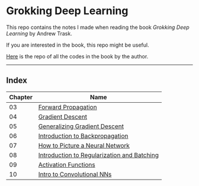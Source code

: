 # Grokking Deep Learning

This repo contains the notes I made when reading the book *Grokking Deep Learning* by Andrew Trask.

If you are interested in the book, this repo might be useful. 

[Here](https://github.com/iamtrask/Grokking-Deep-Learning) is the repo of all the codes in the book by the author.

---

## Index

| Chapter      | Name | 
| ----------- | ----------- |
| 03 | [Forward Propagation](https://github.com/s0mnaths/Grokking-Deep-Learning/blob/master/03%20-%20Forward%20Propagation/03%20-%20Forward%20Propagation.md)        |
| 04 | [Gradient Descent](https://github.com/s0mnaths/Grokking-Deep-Learning/blob/master/04%20-%20Gradient%20Descent/04%20-%20Gradient%20Descent.md)        |
| 05 | [Generalizing Gradient Descent](https://github.com/s0mnaths/Grokking-Deep-Learning/blob/master/05%20-%20Generalizing%20Gradient%20Descent/05%20-%20Generalizing%20Gradient%20Descent.md)        |
| 06 | [Introduction to Backpropagation](https://github.com/s0mnaths/Grokking-Deep-Learning/blob/master/06%20-%20Introduction%20to%20Backpropagation/06%20-%20Introduction%20to%20Back%20Propagation.md)        |
| 07 | [How to Picture a Neural Network](https://github.com/s0mnaths/Grokking-Deep-Learning/blob/master/07%20-%20How%20to%20Picture%20Neural%20Networks/07%20-%20How%20to%20Picture%20a%20Neural%20Network.md)        |
| 08 | [Introduction to Regularization and Batching](https://github.com/s0mnaths/Grokking-Deep-Learning/blob/master/08%20-%20Introduction%20to%20Regularization%20and%20Batching/08%20-%20Introduction%20to%20Regularization%20and%20Batching.md)        |
| 09 | [Activation Functions](https://github.com/s0mnaths/Grokking-Deep-Learning/blob/master/09%20-%20Activation%20Functions/09%20-%20Activation%20Functions.md)        |
| 10 | [Intro to Convolutional NNs](https://github.com/s0mnaths/Grokking-Deep-Learning/blob/master/10%20-%20Intro%20to%20Convolutional%20NNs/09%20-%20Activation%20Functions.md) |